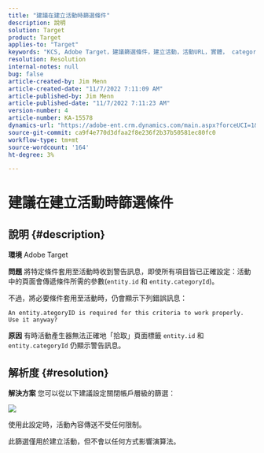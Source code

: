 ```yaml
---
title: "建議在建立活動時篩選條件"
description: 說明
solution: Target
product: Target
applies-to: "Target"
keywords: "KCS, Adobe Target，建議篩選條件，建立活動，活動URL，實體， categoryID, entity.id, entity.categoryId"
resolution: Resolution
internal-notes: null
bug: false
article-created-by: Jim Menn
article-created-date: "11/7/2022 7:11:09 AM"
article-published-by: Jim Menn
article-published-date: "11/7/2022 7:11:23 AM"
version-number: 4
article-number: KA-15578
dynamics-url: "https://adobe-ent.crm.dynamics.com/main.aspx?forceUCI=1&pagetype=entityrecord&etn=knowledgearticle&id=f069e259-6b5e-ed11-9561-6045bd0065f9"
source-git-commit: ca9f4e770d3dfaa2f8e236f2b37b50581ec80fc0
workflow-type: tm+mt
source-wordcount: '164'
ht-degree: 3%

---
```


# 建議在建立活動時篩選條件

## 說明 {#description}


<b>環境</b>
Adobe Target

<b>問題</b>
將特定條件套用至活動時收到警告訊息，即使所有項目皆已正確設定：活動中的頁面會傳遞條件所需的參數(`entity.id` 和 `entity.categoryId`)。

不過，將必要條件套用至活動時，仍會顯示下列錯誤訊息：


```
An entity.ategoryID is required for this criteria to work properly. Use it anyway?
```


<b>原因</b>
有時活動產生器無法正確地「拾取」頁面標籤 `entity.id` 和 `entity.categoryId` 仍顯示警告訊息。




## 解析度 {#resolution}


<b>解決方案</b>
您可以從以下建議設定關閉帳戶層級的篩選：

![](http://omniture.custhelp.com/ci/inlineImage/get/3041012/5090ecb0bec7673ef3ad943bd35f9095)

使用此設定時，活動內容傳送不受任何限制。

此篩選僅用於建立活動，但不會以任何方式影響演算法。
